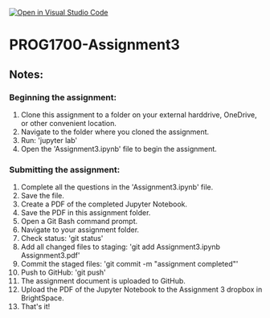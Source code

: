 [![Open in Visual Studio Code](https://classroom.github.com/assets/open-in-vscode-f059dc9a6f8d3a56e377f745f24479a46679e63a5d9fe6f495e02850cd0d8118.svg)](https://classroom.github.com/online_ide?assignment_repo_id=6084532&assignment_repo_type=AssignmentRepo)
# PROG1700-Assignment3

## Notes:

### Beginning the assignment:

1) Clone this assignment to a folder on your external harddrive, OneDrive, or other convenient location.
2) Navigate to the folder where you cloned the assignment.
3) Run: 'jupyter lab'
4) Open the 'Assignment3.ipynb' file to begin the assignment.

### Submitting the assignment:

1) Complete all the questions in the 'Assignment3.ipynb' file.
2) Save the file.
3) Create a PDF of the completed Jupyter Notebook.
4) Save the PDF in this assignment folder.
5) Open a Git Bash command prompt.
6) Navigate to your assignment folder.
7) Check status: 'git status'
8) Add all changed files to staging: 'git add Assignment3.ipynb Assignment3.pdf'
9) Commit the staged files: 'git commit -m "assignment completed"'
10) Push to GitHub: 'git push'
11) The assignment document is uploaded to GitHub.
12) Upload the PDF of the Jupyter Notebook to the Assignment 3 dropbox in BrightSpace.
13) That's it!